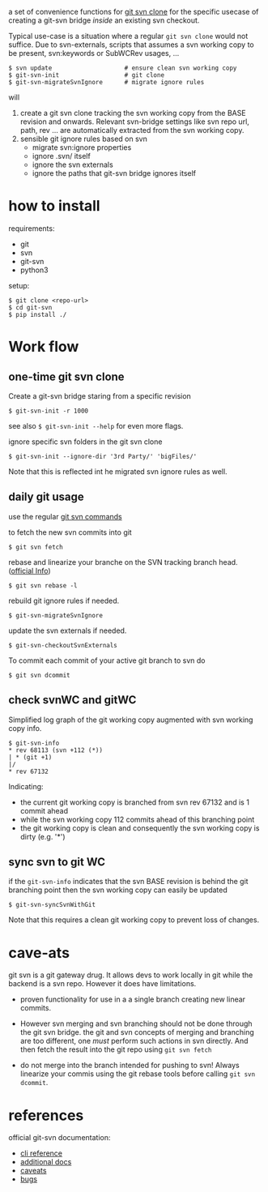 a set of convenience functions for  [git svn clone](https://git-scm.com/docs/git-svn)
for the specific usecase of creating a git-svn bridge *inside* an existing svn checkout.

Typical use-case is a situation where a regular `git svn clone` would not suffice.
Due to svn-externals, scripts that assumes a svn working copy to be present,
svn:keywords or SubWCRev usages, ...

```
$ svn update                    # ensure clean svn working copy
$ git-svn-init                  # git clone
$ git-svn-migrateSvnIgnore      # migrate ignore rules
```

will 
1. create a git svn clone tracking the svn working copy from the BASE revision and onwards.
Relevant svn-bridge settings  like svn repo url, path, rev ... are automatically extracted from the svn working copy.
1. sensible git ignore rules based on svn
   * migrate svn:ignore properties
   * ignore .svn/ itself
   * ignore the svn externals
   * ignore the paths that git-svn bridge ignores itself



# how to install

requirements:
* git
* svn
* git-svn
* python3

setup:
```
$ git clone <repo-url> 
$ cd git-svn
$ pip install ./
```

# Work flow


## one-time git svn clone

Create a git-svn bridge staring from a specific revision
```
$ git-svn-init -r 1000
```
see also `$ git-svn-init --help` for even more flags.

ignore specific svn folders in the git svn clone
```
$ git-svn-init --ignore-dir '3rd Party/' 'bigFiles/'
```
Note that this is reflected int he migrated svn ignore rules as well.

## daily git usage

use the regular [git svn commands](https://git-scm.com/docs/git-svn)

to fetch the new svn commits into git

```
$ git svn fetch
```

rebase and linearize your branche on the SVN tracking branch head.
([official Info](https://git-scm.com/docs/git-svn#_rebase_vs_pull_merge))
```
$ git svn rebase -l
```


rebuild git ignore rules if needed.
```
$ git-svn-migrateSvnIgnore
```

update the svn externals if needed.
```
$ git-svn-checkoutSvnExternals
```

To commit each commit of your active git branch to svn do
```
$ git svn dcommit
```
## check svnWC and gitWC 

Simplified log graph of the git working copy augmented with svn working copy info.
```
$ git-svn-info
* rev 68113 (svn +112 (*))
| * (git +1)
|/
* rev 67132
```
Indicating:
* the current git working copy is branched from svn rev 67132 and is 1 commit ahead
* while the svn working copy 112 commits ahead of this branching point
* the git working copy is clean and consequently the svn working copy is dirty (e.g. '*')

 
## sync svn to git WC
if the `git-svn-info` indicates that the svn BASE revision is behind the git branching point
then the svn working copy can easily be updated

```
$ git-svn-syncSvnWithGit
```

Note that this requires a clean git working copy to prevent loss of changes.

# cave-ats
git svn is a git gateway drug. It allows devs to work locally in git while the backend is a svn repo. However it does have limitations.

* proven functionality for use in a a single branch creating new linear commits.

* However svn merging and svn branching should not be done through the git svn bridge. the git and svn concepts of merging and branching are too different, one *must* perform such actions in svn directly. And then fetch the result into the git repo using `git svn fetch`

* do not merge into the branch intended for pushing to svn! Always linearize your commis using the git rebase tools before calling `git svn dcommit`.

# references
official git-svn documentation:
* [cli reference](https://git-scm.com/docs/git-svn)
* [additional docs](https://git-scm.com/docs/git-svn#_rebase_vs_pull_merge)
* [caveats](https://git-scm.com/docs/git-svn#_caveats)
* [bugs](https://git-scm.com/docs/git-svn#_bugs)




